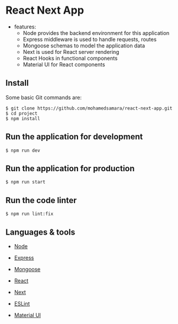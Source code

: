 # React Next App

* features:
  * Node provides the backend environment for this application
  * Express middleware is used to handle requests, routes
  * Mongoose schemas to model the application data
  * Next is used for React server rendering
  * React Hooks in functional components
  * Material UI for React components


## Install

Some basic Git commands are:

```
$ git clone https://github.com/mohamedsamara/react-next-app.git
$ cd project
$ npm install

```  


## Run the application for development

```
$ npm run dev

```

## Run the application for production

```
$ npm run start

```

## Run the code linter

```
$ npm run lint:fix

```

## Languages & tools

- [Node](https://nodejs.org/en/)

- [Express](https://expressjs.com/)

- [Mongoose](https://mongoosejs.com/)

- [React](https://reactjs.org/)

- [Next](https://nextjs.org/)

- [ESLint](https://eslint.org/)

- [Material UI](https://material-ui.com/)


